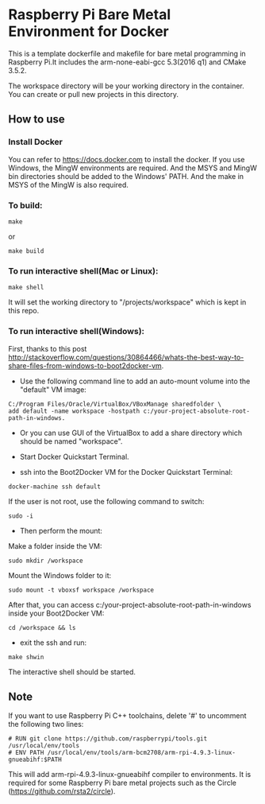 # Raspberry Pi Bare Metal Environment for Docker

This is a template dockerfile and makefile for bare metal programming in Raspberry Pi.It includes the arm-none-eabi-gcc 5.3(2016 q1) and CMake 3.5.2.

The workspace directory will be your working directory in the container. You can create or pull new projects in this directory.

## How to use
### Install Docker
You can refer to https://docs.docker.com to install the docker. If you use Windows, the MingW environments are required. And the MSYS and MingW bin directories should be added to the Windows' PATH. And the make in MSYS of the MingW is also required. 

### To build:
```
make
```
or
```
make build
```

### To run interactive shell(Mac or Linux):
```
make shell
```
It will set the working directory to "/projects/workspace" which is kept in this repo.

### To run interactive shell(Windows):
First, thanks to this post http://stackoverflow.com/questions/30864466/whats-the-best-way-to-share-files-from-windows-to-boot2docker-vm.


- Use the following command line to add an auto-mount volume into the "default" VM image:
```
C:/Program Files/Oracle/VirtualBox/VBoxManage sharedfolder \
add default -name workspace -hostpath c:/your-project-absolute-root-path-in-windows. 
```

- Or you can use GUI of the VirtualBox to add a share directory which should be named "workspace".

- Start Docker Quickstart Terminal.

- ssh into the Boot2Docker VM for the Docker Quickstart Terminal:
```
docker-machine ssh default
```

If the user is not root, use the following command to switch:
```
sudo -i
```

- Then perform the mount:

Make a folder inside the VM: 
```
sudo mkdir /workspace
```

Mount the Windows folder to it: 
```
sudo mount -t vboxsf workspace /workspace
```

After that, you can access c:/your-project-absolute-root-path-in-windows inside your Boot2Docker VM:
```
cd /workspace && ls
```

- exit the ssh and run:
```
make shwin
```
The interactive shell should be started.


## Note
If you want to use Raspberry Pi C++ toolchains, delete '#' to uncomment the following two lines:
```
# RUN git clone https://github.com/raspberrypi/tools.git /usr/local/env/tools
# ENV PATH /usr/local/env/tools/arm-bcm2708/arm-rpi-4.9.3-linux-gnueabihf:$PATH
```

This will add arm-rpi-4.9.3-linux-gnueabihf compiler to environments. It is required for some Raspberry Pi bare metal projects such as the Circle (https://github.com/rsta2/circle).

